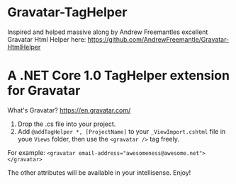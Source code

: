 # Gravatar-TagHelper

Inspired and helped massive along by Andrew Freemantles excellent Gravatar Html Helper here: https://github.com/AndrewFreemantle/Gravatar-HtmlHelper

# A .NET Core 1.0 TagHelper extension for Gravatar

What's Gravatar? https://en.gravatar.com/

1. Drop the .cs file into your project.
2. Add `@addTagHelper *, [ProjectName]` to your `_ViewImport.cshtml` file in youe `Views` folder, then use the `<gravatar />` tag freely.

For example: `<gravatar email-address="awesomeness@awesome.net"></gravatar>`

The other attributes will be available in your intellisense. Enjoy!

